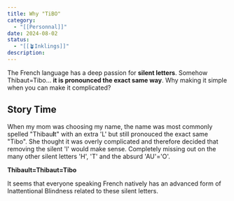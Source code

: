 ```yaml
---
title: Why "TiBO"
category:
  - "[[Personnal]]"
date: 2024-08-02
status:
  - "[[🪴Inklings]]"
description:
---
```

The French language has a deep passion for **silent letters**. Somehow Thibaut=Tibo... **it is pronounced the exact same way**. Why making it simple when you can make it complicated?

## Story Time

When my mom was choosing my name, the name was most commonly spelled "Thibau**l**t" with an extra 'L' but still pronouced the exact same "Tibo". She thought it was overly complicated and therefore decided that removing the silent 'l' would make sense. Completely missing out on the many other silent letters 'H', 'T' and the absurd 'AU'='O'.

**Thibault=Thibaut=Tibo**

It seems that everyone speaking French natively has an advanced form of Inattentional Blindness related to these silent letters.